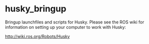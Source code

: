 husky_bringup
=============

Bringup launchfiles and scripts for Husky. Please see the ROS wiki for information on setting up your computer to work with Husky:

http://wiki.ros.org/Robots/Husky
